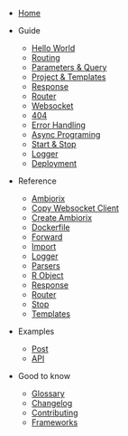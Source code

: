 - [Home](/)

- Guide
  
  - [Hello World](guide/hello-world.md)
  - [Routing](guide/routing.md)
  - [Parameters & Query](guide/params.md)
  - [Project & Templates](guide/project.md)
  - [Response](guide/response.md)
  - [Router](guide/router.md)
  - [Websocket](guide/websocket.md)
  - [404](guide/not-found.md)
  - [Error Handling](guide/errors.md)
  - [Async Programing](guide/async.md)
  - [Start & Stop](guide/stop.md)
  - [Logger](guide/logger.md)
  - [Deployment](guide/deploy.md)

- Reference

  - [Ambiorix](reference/Ambiorix.md)
  - [Copy Websocket Client](reference/copy_websocket_client.md)
  - [Create Ambiorix](reference/create_ambiorix.md)
  - [Dockerfile](reference/docker.md)
  - [Forward](reference/forward.md)
  - [Import](reference/import.md)
  - [Logger](reference/logger.md)
  - [Parsers](reference/parsers.md)
  - [R Object](reference/robj.md)
  - [Response](reference/responses.md)
  - [Router](reference/Router.md)
  - [Stop](reference/stop_all.md)
  - [Templates](reference/templates.md)

- Examples

  - [Post](examples/post.md)
  - [API](examples/api.md)

- Good to know

  - [Glossary](_glossary.md)
  - [Changelog](changelog.md)
  - [Contributing](coc.md)
  - [Frameworks](frameworks.md)
